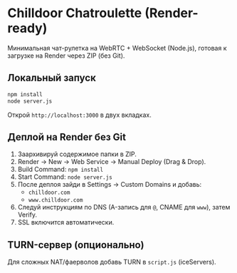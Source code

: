 # Chilldoor Chatroulette (Render-ready)

Минимальная чат-рулетка на WebRTC + WebSocket (Node.js), готовая к загрузке на Render через ZIP (без Git).

## Локальный запуск
```bash
npm install
node server.js
```
Открой `http://localhost:3000` в двух вкладках.

## Деплой на Render без Git
1. Заархивируй содержимое папки в ZIP.
2. Render → New → Web Service → Manual Deploy (Drag & Drop).
3. Build Command: `npm install`
4. Start Command: `node server.js`
5. После деплоя зайди в Settings → Custom Domains и добавь:
   - `chilldoor.com`
   - `www.chilldoor.com`
6. Следуй инструкциям по DNS (A-запись для `@`, CNAME для `www`), затем Verify.
7. SSL включится автоматически.

## TURN-сервер (опционально)
Для сложных NAT/фаерволов добавь TURN в `script.js` (iceServers).
